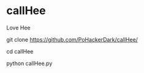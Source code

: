 # callHee
Love Hee

git clone https://github.com/PoHackerDark/callHee/

cd callHee

python callHee.py


